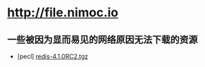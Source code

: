 # http://file.nimoc.io

## 一些被因为显而易见的网络原因无法下载的资源

- [pecl] [redis-4.1.0RC2.tgz](http://file.nimoc.io/pecl/redis-4.1.0RC2.tgz)
